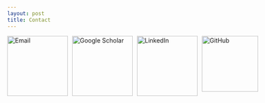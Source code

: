 ```yaml
---
layout: post
title: Contact
---
```

 <!-- <p>E-mail: erencuruk@gmail.com</p>-->

<!--<p>Phone: +90 (232) 311 53 09</p>-->

<div style="display: flex; gap: 10px;">
  <a href="mailto:erencuruk@gmail.com">
    <img src="{{ site.baseurl }}/assets/images/email.png" alt="Email" width="140"/>
  </a>
  <a href="https://scholar.google.com/citations?hl=en&authuser=1&user=b_KYI84AAAAJ">
    <img src="{{ site.baseurl }}/assets/images/Gscholar.png" alt="Google Scholar" width="140"/>
  </a>
  <a href="https://www.linkedin.com/in/eren-y%C4%B1ld%C4%B1z-3376b5101/">
    <img src="{{ site.baseurl }}/assets/images/linkedin.png" alt="LinkedIn" width="140"/>
  </a>
  <a href="https://github.com/erenyildiz33/">
    <img src="{{ site.baseurl }}/assets/images/github-logo_1.png" alt="GitHub" width="130"/>
  </a>
</div>